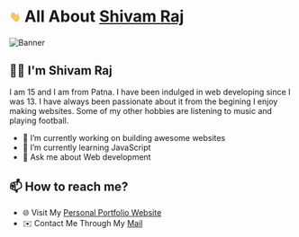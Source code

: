 <!--
**Shivam-Raj-2007/Shivam-Raj-2007** is a ✨ _special_ ✨ repository because its `README.md` (this file) appears on your GitHub profile.
-->
# <img src="https://raw.githubusercontent.com/ABSphreak/ABSphreak/master/gifs/Hi.gif" width="20"> All About [Shivam Raj](https://shivam-raj-2007.github.io/)

<img alt="Banner" src="https://github.com/Shivam-Raj-2007/Shivam-Raj-2007/assets/74006512/ce51dce1-7e4d-4e5f-b0c6-a326cc33d913e" width="6700" height="300" align="center"/>

## 🙎‍♂️ I'm Shivam Raj
I am 15 and I am from Patna. I have been indulged in web developing since I was 13. I have always been passionate about it from the begining I enjoy making websites. Some of my other hobbies are listening to music and playing football.

- 🔭 I’m currently working on building awesome websites
- 🌱 I’m currently learning JavaScript
- 💬 Ask me about Web development 

## 📫 How to reach me?
- 🌐 Visit My [Personal Portfolio Website](https://shivam-raj-2007.github.io/)
- ✉️ Contact Me Through My [Mail](mailto:shivam1207raj@gmail.com)

